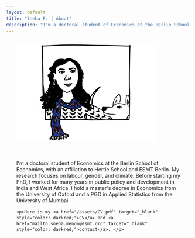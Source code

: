 ```yaml
---
layout: default
title: "Sneha P. | About"
description: "I'm a doctoral student of Economics at the Berlin School of Economics..."
---
```


<div style="display: flex; flex-direction: row; gap: 1.5em; flex-wrap: wrap; align-items: center; padding: 1em;">
  <!-- Profile Image -->
  <div style="flex: 0 0 auto; min-width: 260px; display: flex; justify-content: center;">
    <img src="/assets/img/profile.jpeg" alt="Profile Photo" style="width: 380px; height: auto; border-radius: 6px; margin-left: 1em;">
  </div>

  <!-- Bio Text -->
  <div style="flex: 1 1 300px; padding: 1em;">
    <p>I'm a doctoral student of Economics at the Berlin School of Economics, with an affiliation to Hertie School and ESMT Berlin. My research focuses on labour, gender, and climate. Before starting my PhD, I worked for many years in public policy and development in India and West Africa. I hold a master's degree in Economics from the University of Oxford and a PGD in Applied Statistics from the University of Mumbai.</p>

    <p>Here is my <a href="/assets/CV.pdf" target="_blank" style="color: darkred;">CV</a> and <a href="mailto:sneha.menon@esmt.org" target="_blank" style="color: darkred;">contact</a>. </p>
  </div>
</div>

